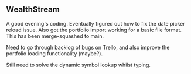 ## WealthStream
A good evening's coding. Eventually figured out how to fix the date picker reload issue. Also got the portfolio import working for a basic file format. This has been merge-squashed to main.

Need to go through backlog of bugs on Trello, and also improve the portfolio loading functionality (maybe?). 

Still need to solve the dynamic symbol lookup whilst typing.